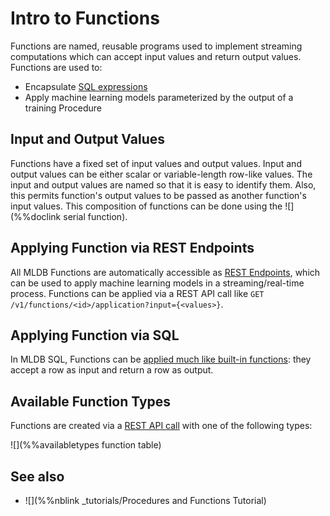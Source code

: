 # Intro to Functions

Functions are named, reusable programs used to implement streaming computations which can accept input values and return output values. Functions are used to:

* Encapsulate [SQL expressions](../sql/Sql.md)
* Apply machine learning models parameterized by the output of a training Procedure

## Input and Output Values

Functions have a fixed set of input values and output values. Input and output values can be either scalar or variable-length row-like values. The input and output values are named so that it is easy to identify them.  Also, this permits function's output values to be passed as another function's input values.  This composition of functions can be done using the ![](%%doclink serial function).

## Applying Function via REST Endpoints

All MLDB Functions are automatically accessible as [REST Endpoints](Application.md), which can be used to apply machine learning models in a streaming/real-time process. Functions can be applied via a REST API call like `GET /v1/functions/<id>/application?input={<values>}`.

## Applying Function via SQL

In MLDB SQL, Functions can be  [applied much like built-in functions](../sql/ValueExpression.md): they accept a row as input and return a row as output.

## Available Function Types

Functions are created via a [REST API call](../functions/FunctionConfig.md) with one of the following types:

![](%%availabletypes function table)

## See also

* ![](%%nblink _tutorials/Procedures and Functions Tutorial) 
